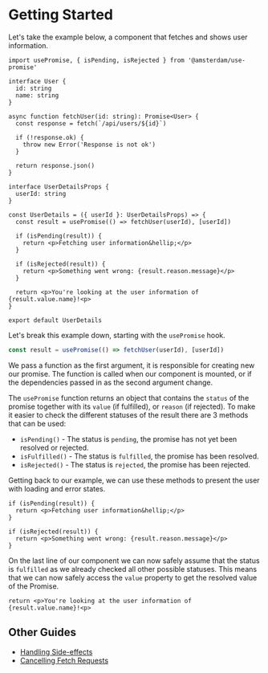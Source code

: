 # Getting Started

Let's take the example below, a component that fetches and shows user information.

```tsx
import usePromise, { isPending, isRejected } from '@amsterdam/use-promise'

interface User {
  id: string
  name: string
}

async function fetchUser(id: string): Promise<User> {
  const response = fetch(`/api/users/${id}`)

  if (!response.ok) {
    throw new Error('Response is not ok')
  }

  return response.json()
}

interface UserDetailsProps {
  userId: string
}

const UserDetails = ({ userId }: UserDetailsProps) => {
  const result = usePromise(() => fetchUser(userId), [userId])

  if (isPending(result)) {
    return <p>Fetching user information&hellip;</p>
  }

  if (isRejected(result)) {
    return <p>Something went wrong: {result.reason.message}</p>
  }

  return <p>You're looking at the user information of {result.value.name}!<p>
}

export default UserDetails
```

Let's break this example down, starting with the `usePromise` hook.

```ts
const result = usePromise(() => fetchUser(userId), [userId])
```

We pass a function as the first argument, it is responsible for creating new our promise. The function is called when our component is mounted, or if the dependencies passed in as the second argument change.

The `usePromise` function returns an object that contains the `status` of the promise together with its `value` (if fulfilled), or `reason` (if rejected). To make it easier to check the different statuses of the result there are 3 methods that can be used:

- `isPending()` - The status is `pending`, the promise has not yet been resolved or rejected.
- `isFulfilled()` - The status is `fulfilled`, the promise has been resolved.
- `isRejected()` - The status is `rejected`, the promise has been rejected.

Getting back to our example, we can use these methods to present the user with loading and error states.

```tsx
if (isPending(result)) {
  return <p>Fetching user information&hellip;</p>
}

if (isRejected(result)) {
  return <p>Something went wrong: {result.reason.message}</p>
}
```

On the last line of our component we can now safely assume that the status is `fulfilled` as we already checked all other possible statuses. This means that we can now safely access the `value` property to get the resolved value of the Promise.

```tsx
return <p>You're looking at the user information of {result.value.name}!<p>
```

## Other Guides
- [Handling Side-effects](./side-effects.md)
- [Cancelling Fetch Requests](./cancelling-requests.md)
